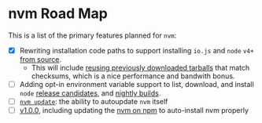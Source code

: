 # nvm Road Map

This is a list of the primary features planned for `nvm`:

- [x] Rewriting installation code paths to support installing `io.js` and `node` `v4+` [from source](https://github.com/creationix/nvm/issues/1188).
  - This will include [reusing previously downloaded tarballs](https://github.com/creationix/nvm/issues/1193) that match checksums, which is a nice performance and bandwith bonus.
- [ ] Adding opt-in environment variable support to list, download, and install `node` [release candidates](https://github.com/creationix/nvm/issues/779), and [nightly builds](https://github.com/creationix/nvm/issues/1053).
- [ ] [`nvm update`](https://github.com/creationix/nvm/issues/400): the ability to autoupdate `nvm` itself
- [ ] [v1.0.0](https://github.com/creationix/nvm/milestone/1), including updating the [nvm on npm](https://github.com/creationix/nvm/issues/304) to auto-install nvm properly
